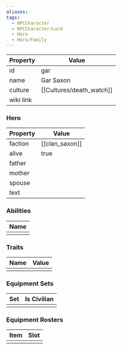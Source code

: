 ```yaml
---
aliases: 
tags:
  - NPCCharacter
  - NPCCharacter/Lord
  - Hero
  - Hero/Family
---
```


| Property  | Value           |
| :-------- | --------------- |
| id        | gar             |
| name      | Gar Saxon       |
| culture   | [[Cultures/death_watch]] |
| wiki link |                 |
### Hero
| Property | Value          |
| -------- | -------------- |
| faction  | [[clan_saxon]] |
| alive    | true           |
| father   |                |
| mother   |                |
| spouse   |                |
| text     |                |

### Abilities
| Name |
| :--: |
|      |

### Traits
| Name | Value |
| ---- | ----- |
|      |       |

### Equipment Sets
| Set | Is Civilian |
| --- | ----------- |
|     |             |

### Equipment Rosters
| Item | Slot |
| ---- | ---- |
|      |      |

